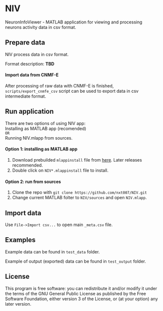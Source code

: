 # NIV

NeuronInfoViewer - MATLAB application for viewing and processing neurons activity data in csv format.

## Prepare data

NIV process data in csv format.

Format description: **TBD**

#### Import data from CNMF-E
After processing of raw data with CNMF-E is finished, `scripts/export_cnmfe_csv` script can be used to export data in csv intermediate format.

## Run application

There are two options of using NIV app:   
Installing as MATLAB app (recomended)   
`OR`   
Running NIV.mlapp from sources.

#### Option 1: installing as MATLAB app

1. Download prebuilded `mlappinstall` file from [here](https://github.com/nxt007/NIV/releases). Later releases recommended.
2. Double click on `NIV*.mlappinstall` file to install.

#### Option 2: run from sources

1. Clone the repo with ```git clone https://github.com/nxt007/NIV.git```
2. Change current MATLAB folter to `NIV/sources` and open `NIV.mlapp`.  

## Import data

Use `File->Import csv...` to open main `_meta.csv` file.

## Examples
Example data can be found in `test_data` folder.

Example of output (exported) data can be found in `test_output` folder.

## License
This program is free software: you can redistribute it and/or modify it under the terms of the GNU General Public License as published by the Free Software Foundation, either version 3 of the License, or (at your option) any later version.